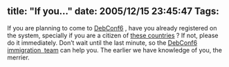 title: "If you..."
date: 2005/12/15 23:45:47
Tags: 
---
If you are planning to come to <a href="http://www.debconf.org" target="_blank">DebConf6</a> , have you already registered on the system, specially if you are a citizen of <a href="http://wiki.debian.org/DebConf6VisaInformation" target="_blank">these countries</a>&#160;? If not, please do it immediately. Don&#8217;t wait until the last minute, so the <a href="http://wiki.debian.org/DebConf6ImmigrationTeam" target="_blank">DebConf6 immigration  team</a>  can help you. The earlier we have knowledge of you, the merrier. <br/><br/>
